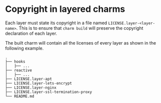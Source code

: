 # Copyright in layered charms

Each layer must state its copyright in a file named `LICENSE.layer-<layer-name>`. This is to ensure that `charm build` will preserve the copyright declaration of each layer.


The built charm will contain all the licenses of every layer as shown in the following example.

```
.
├── hooks
│   ├── ...
├── reactive
│   ├── ...
├── LICENSE.layer-apt
├── LICENSE.layer-lets-encrypt
├── LICENSE.layer-nginx
├── LICENSE.layer-ssl-termination-proxy
└── README.md
```

